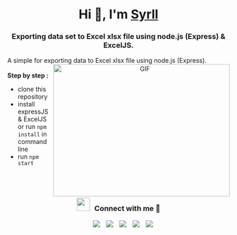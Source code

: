 <h1 align="center">Hi 👋, I'm <a href="https://github.com/iamsyrll" target="blank">Syrll</a></h1>
<h3 align="center">Exporting data set to Excel xlsx file using node.js (Express) & ExcelJS.</h3>


<a target="_blank" align="center">A simple for exporting data to Excel xlsx file using node.js (Express).
  <img align="right" top="500" height="300" width="400" alt="GIF" src="https://media.giphy.com/media/SWoSkN6DxTszqIKEqv/giphy.gif">
</a>
<br>
<br>
<b>Step by step :</b> <br>
  - clone this repository
  - install expressJS & ExcelJS or run `npm install` in command line<br>
  - run `npm start` <br>
  
<br/>
<br/>
<h3 align="center" > <img src="https://media.giphy.com/media/iY8CRBdQXODJSCERIr/giphy.gif" width="30" height="30" style="margin-right: 10px;">Connect with me 🤝 </h3>

<p align="center">

 <div align="center"  class="icons-social" style="margin-left: 10px;">
        <a style="margin-left: 10px;"  target="_blank" href="https://www.linkedin.com/in/syahrullah/">
			<img src="https://img.icons8.com/doodle/40/000000/linkedin--v2.png"></a>
        <a style="margin-left: 10px;" target="_blank" href="https://github.com/iamsyrll">
		<img src="https://img.icons8.com/doodle/40/000000/github--v1.png"></a>
        <a style="margin-left: 10px;" target="_blank" href="https://instagram.com/iamsyrll">
			<img src="https://img.icons8.com/doodle/40/000000/instagram-new--v2.png"></a>
		<a style="margin-left: 10px;" target="_blank" href="https://twitter.com/iamsyrll">
			<img src="https://img.icons8.com/doodle/1x/twitter-squared--v2.png" ></a>
		<a style="margin-left: 10px;" target="_blank" href="https://www.youtube.com/channel/UCzmkL0aGpLO6h6XvE-cRJCw">
				<img src="https://img.icons8.com/doodle/1x/youtube--v2.png" ></a>
      </div>
</p>
